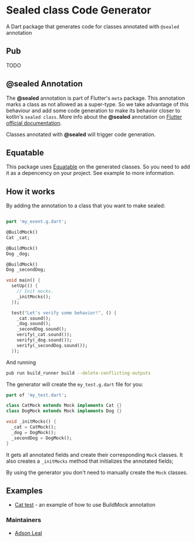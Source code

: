 # Sealed class Code Generator

A Dart package that generates code for classes annotated with `@sealed` annotation


## Pub

TODO

## @sealed Annotation

The **@sealed** annotation is part of Flutter's `meta` package. This annotation marks a class as not allowed as a super-type. So we take advantage of this behaviour and add some code generation to make its behavior closer to kotlin's `sealed class`. More info about the **@sealed** annotation on [Flutter official documentation](https://api.flutter.dev/flutter/meta/sealed-constant.html).

Classes annotated with **@sealed** will trigger code generation.

## Equatable

This package uses [Equatable](https://pub.dev/packages/equatable) on the generated classes. So you need to add it as a depencency on your project. See example to more information.

## How it works

By adding the annotation to a class that you want to make sealed:

```dart

part 'my_event.g.dart';

@BuildMock()
Cat _cat;

@BuildMock()
Dog _dog;

@BuildMock()
Dog _secondDog;

void main() {
  setUp(() {
    // Init mocks.
    _initMocks();
  });

  test("Let's verify some behavior!", () {
    _cat.sound();
    _dog.sound();
    _secondDog.sound();
    verify(_cat.sound());
    verify(_dog.sound());
    verify(_secondDog.sound());
  });
```

And running
```bash
pub run build_runner build --delete-conflicting-outputs
```

The generator will create the `my_test.g.dart` file for you:

```dart
part of 'my_test.dart';

class CatMock extends Mock implements Cat {}
class DogMock extends Mock implements Dog {}

void _initMocks() {
  _cat = CatMock();
  _dog = DogMock();
  _secondDog = DogMock();
}
```

It gets all annotated fields and create their corresponding `Mock` classes.
It also creates a  `_initMocks` method that initializes the annotated fields;

By using the generator you don't need to manually create the `Mock` classes.

## Examples

- [Cat test](https://github.com/adsonpleal/mockito-code-generator/tree/master/example) - an example of how to use BuildMock annotation

### Maintainers

- [Adson Leal](https://github.com/adsonpleal)
